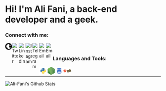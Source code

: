 # Hi! I'm Ali Fani, a back-end developer and a geek.

### Connect with me:

[<img align="left" alt="alifani.ir" width="22px" src="https://raw.githubusercontent.com/iconic/open-iconic/master/svg/globe.svg" />][website]
[<img align="left" alt="Twitter" width="22px" src="https://cdn.jsdelivr.net/npm/simple-icons@v3/icons/twitter.svg" />][twitter]
[<img align="left" alt="LinkedIn" width="22px" src="https://cdn.jsdelivr.net/npm/simple-icons@v3/icons/linkedin.svg" />][linkedin]
[<img align="left" alt="Instagram" width="22px" src="https://cdn.jsdelivr.net/npm/simple-icons@v3/icons/instagram.svg" />][instagram]
[<img align="left" alt="Telegram" width="22px" src="https://cdn.jsdelivr.net/npm/simple-icons@v3/icons/telegram.svg" />][telegram1]
[<img align="left" alt="Email" width="22px" src="https://cdn.jsdelivr.net/npm/simple-icons@v3/icons/gmail.svg" />][email1]
[<img align="left" alt="Email" width="22px" src="https://cdn.jsdelivr.net/npm/simple-icons@v3/icons/gmail.svg" />][email2]

<br />

### Languages and Tools:

<img align="left" alt="Python" width="26px" src="https://raw.githubusercontent.com/github/explore/80688e429a7d4ef2fca1e82350fe8e3517d3494d/topics/python/python.png" />
<img align="left" alt="Node.js" width="26px" src="https://raw.githubusercontent.com/github/explore/80688e429a7d4ef2fca1e82350fe8e3517d3494d/topics/nodejs/nodejs.png" />
<img align="left" alt="SQL" width="26px" src="https://raw.githubusercontent.com/github/explore/80688e429a7d4ef2fca1e82350fe8e3517d3494d/topics/sql/sql.png" />
<img align="left" alt="Git" width="26px" src="https://raw.githubusercontent.com/github/explore/80688e429a7d4ef2fca1e82350fe8e3517d3494d/topics/git/git.png" />

<br />

---

<img align="left" alt="Ali-Fani's Github Stats" src="https://github-readme-stats.vercel.app/api?username=Ali-Fani&show_icons=true&hide_border=true" />
<br />

[website]: https://alifani.ir
[twitter]: https://twitter.com/alifani1377
[instagram]: https://www.instagram.com/alifani98
[linkedin]: https://www.linkedin.com/in/ali-fani-b41a5bb6/
[telegram1]: https://t.me/MrDelay
[email1]: alifani1377@gmail.com
[email2]: contact@alifani.ir
